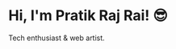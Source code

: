 # Hi, I'm Pratik Raj Rai! 😎  
Tech enthusiast & web artist.  
  

<!---
Pratikrajrai/Pratikrajrai is a ✨ special ✨ repository because its `README.md` (this file) appears on your GitHub profile.
You can click the Preview link to take a look at your changes.
--->
